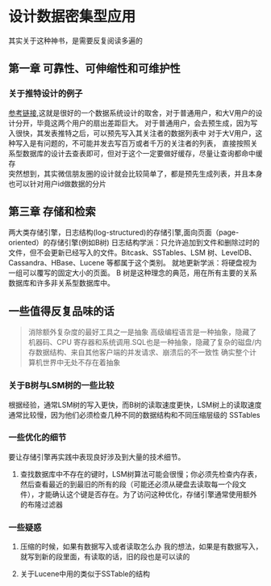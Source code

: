 # 设计数据密集型应用
其实关于这种神书，是需要反复阅读多遍的

## 第一章 可靠性、可伸缩性和可维护性
### 关于推特设计的例子
[参考链接](http://ddia.vonng.com/#/ch1),这就是很好的一个数据系统设计的取舍，对于普通用户，和大V用户的设计分开，毕竟这两个用户的扇出差距巨大。
对于普通用户，会去预生成，因为写入很快，其发表推特之后，可以预先写入其关注者的数据列表中
对于大V用户，这种写入是有问题的，不可能并发去写百万或者千万的关注者的列表， 直接按照关系型数据库的设计去查表即可，但对于这个一定要做好缓存，尽量让查询都命中缓存  
突然想到，其实微信朋友圈的设计就会比较简单了，都是预先生成列表，并且本身也可以针对用户id做数据的分片

## 第三章 存储和检索
两大类存储引擎，日志结构(log-structured)的存储引擎,面向页面（page-oriented）的存储引擎(例如B树)
日志结构学派：只允许追加到文件和删除过时的文件，但不会更新已经写入的文件。Bitcask、SSTables、LSM 树、LevelDB、Cassandra、HBase、Lucene 等都属于这个类别。
就地更新学派：将硬盘视为一组可以覆写的固定大小的页面。 B 树是这种理念的典范，用在所有主要的关系数据库和许多非关系型数据库中。

## 一些值得反复品味的话
> 消除额外复杂度的最好工具之一是抽象
> 高级编程语言是一种抽象，隐藏了机器码、CPU 寄存器和系统调用.SQL也是一种抽象，隐藏了复杂的磁盘/内存数据结构、来自其他客户端的并发请求、崩溃后的不一致性
确实整个计算机世界中无处不存在着抽象

### 关于B树与LSM树的一些比较
根据经验，通常LSM树的写入更快，而B树的读取速度更快，LSM树上的读取速度通常比较慢，因为他们必须检查几种不同的数据结构和不同压缩层级的 SSTables

### 一些优化的细节
要让存储引擎再实践中表现良好涉及到大量的技术细节。
1. 查找数据库中不存在的键时，LSM树算法可能会很慢；你必须先检查内存表，然后查看最近的到最旧的所有的段（可能还必须从硬盘去读取每一个段文件），才能确认这个键是否存在。为了访问这种优化，存储引擎通常使用额外的布隆过滤器

### 一些疑惑
1. 压缩的时候，如果有数据写入或者读取怎么办
我的想法，如果是有数据写入，就写到新的段里面，有读取的话，旧的段也是可以读的

2. 关于Lucene中用的类似于SSTable的结构







